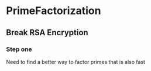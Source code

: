 # PrimeFactorization

## Break RSA Encryption
### Step one 
Need to find a better way to factor primes that is also fast
